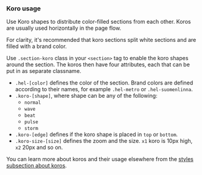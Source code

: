 ### Koro usage 

Use Koro shapes to distribute color-filled sections from each other. Koros are usually used horizontally in the page flow.

For clarity, it's recommended that koro sections split white sections and are filled with a brand color.

Use `.section-koro` class in your `<section>` tag to enable the koro shapes around the section. The koros then have four attributes, each that can be put in as separate classname.

 - `.hel-[color]` defines the color of the section. Brand colors are defined according to their names, for example `.hel-metro` or `.hel-suomenlinna`.
 - `.koro-[shape]`, where shape can be any of the following:
      - `normal`
      - `wave`
      - `beat`
      - `pulse`
      - `storm`
- `.koro-[edge]` defines if the koro shape is placed in `top` or `bottom`.
- `.koro-size-[size]` defines the zoom and the size. `x1` koro is 10px high, `x2` 20px and so on.

You can learn more about koros and their usage elsewhere from the [styles subsection about koros](/development/styles/koro).
